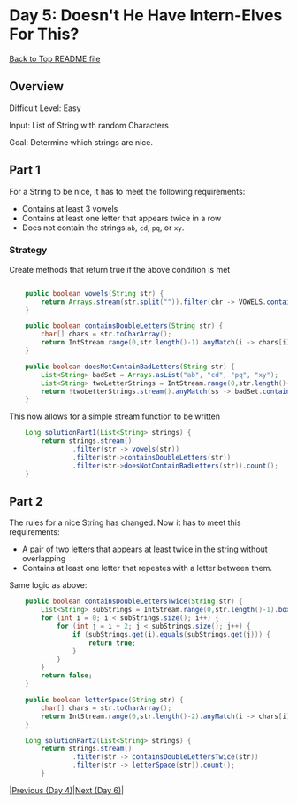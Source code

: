 # Day 5: Doesn't He Have Intern-Elves For This?

[Back to Top README file](../../../README.md)
## Overview
Difficult Level: Easy

Input: List of String with random Characters

Goal: Determine which strings are nice.

## Part 1
For a String to be nice, it has to meet the following requirements:
* Contains at least 3 vowels
* Contains at least one letter that appears twice in a row
* Does not contain the strings `ab`, `cd`, `pq`, or `xy`.

### Strategy
Create methods that return true if the above condition is met

```java

    public boolean vowels(String str) {
        return Arrays.stream(str.split("")).filter(chr -> VOWELS.contains(chr)).count() > 2;
    }

    public boolean containsDoubleLetters(String str) {
        char[] chars = str.toCharArray();
        return IntStream.range(0,str.length()-1).anyMatch(i -> chars[i] == chars[i+1]);
    }

    public boolean doesNotContainBadLetters(String str) {
        List<String> badSet = Arrays.asList("ab", "cd", "pq", "xy");
        List<String> twoLetterStrings = IntStream.range(0,str.length()-1).boxed().map(i -> str.substring(i,i+2)).collect(Collectors.toList());
        return !twoLetterStrings.stream().anyMatch(ss -> badSet.contains(ss));
    }
```

This now allows for a simple stream function to be written

```java
    Long solutionPart1(List<String> strings) {
        return strings.stream()
                .filter(str -> vowels(str))
                .filter(str->containsDoubleLetters(str))
                .filter(str->doesNotContainBadLetters(str)).count();
    }
```

## Part 2
The rules for a nice String has changed. Now it has to meet this requirements:
* A pair of two letters that appears at least twice in the string without overlapping
* Contains at least one letter that repeates with a letter between them.

Same logic as above:

```java
    public boolean containsDoubleLettersTwice(String str) {
        List<String> subStrings = IntStream.range(0,str.length()-1).boxed().map(i -> str.substring(i,i+2)).collect(Collectors.toList());
        for (int i = 0; i < subStrings.size(); i++) {
            for (int j = i + 2; j < subStrings.size(); j++) {
                if (subStrings.get(i).equals(subStrings.get(j))) {
                    return true;
                }
            }
        }
        return false;
    }

    public boolean letterSpace(String str) {
        char[] chars = str.toCharArray();
        return IntStream.range(0,str.length()-2).anyMatch(i -> chars[i] == chars[i+2]);
    }

    Long solutionPart2(List<String> strings) {
        return strings.stream()
                .filter(str -> containsDoubleLettersTwice(str))
                .filter(str -> letterSpace(str)).count();
        }


```

|[Previous (Day 4)](../day04/README.md)|[Next (Day 6)](../day06/README.md)|